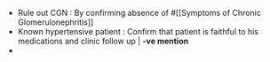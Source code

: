 - Rule out CGN : By confirming absence of #[[Symptoms of Chronic Glomerulonephritis]]
- Known hypertensive patient : Confirm that patient is faithful to his medications and clinic follow up | **-ve mention**
-